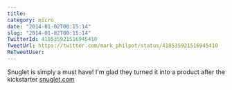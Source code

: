 ```yaml
---
title: 
category: micro
date: "2014-01-02T00:15:14"
slug: "2014-01-02T00:15:14"
TwitterId: 418535921516945410
TweetUrl: https://twitter.com/mark_philpot/status/418535921516945410
ReTweetUser: 
---
```


Snuglet is simply a must have! I'm glad they turned it into a product after the kickstarter [snuglet.com](http://www.snuglet.com/)
